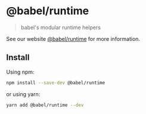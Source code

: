 # @babel/runtime

> babel's modular runtime helpers

See our website [@babel/runtime](https://babeljs.io/docs/en/next/babel-runtime.html) for more information.

## Install

Using npm:

```sh
npm install --save-dev @babel/runtime
```

or using yarn:

```sh
yarn add @babel/runtime --dev
```
